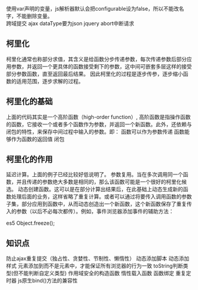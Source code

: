 使用var声明的变量，js解析器默认会把configurable设为false，所以不能改名字，不能删除变量。  
跨域提交 ajax dataType要为json
jquery abort中断请求

## 柯里化
柯里化通常也称部分求值，其含义是给函数分步传递参数，每次传递参数后部分应用参数，并返回一个更具体的函数接受剩下的参数，这中间可嵌套多层这样的接受部分参数函数，直至返回最后结果。
因此柯里化的过程是逐步传参，逐步缩小函数的适用范围，逐步求解的过程。  
## 柯里化的基础
上面的代码其实是一个高阶函数（high-order function）, 高阶函数是指操作函数的函数，它接收一个或者多个函数作为参数，并返回一个新函数。此外，还依赖与闭包的特性，来保存中间过程中输入的参数。即：
函数可以作为参数传递
函数能够作为函数的返回值
闭包
## 柯里化的作用
延迟计算。上面的例子已经比较好低说明了。
参数复用。当在多次调用同一个函数，并且传递的参数绝大多数是相同的，那么该函数可能是一个很好的柯里化候选。
动态创建函数。这可以是在部分计算出结果后，在此基础上动态生成新的函数处理后面的业务，这样省略了重复计算。或者可以通过将要传入调用函数的参数子集，部分应用到函数中，从而动态创造出一个新函数，这个新函数保存了重复传入的参数（以后不必每次都传）。例如，事件浏览器添加事件的辅助方法：


es5 Object.freeze();



## 知识点
防止ajax重复提交（独占性、贪婪性、节制性、懒惰性） 动态添加脚本 动态添加样式 <link>元素添加到<head>而不是<body>元素中，才能保证所有浏览器的行为一致  toString判断类型(但不能判断自定义类型)  作用域安全的构造函数 惰性载入函数 函数绑定 重复定时器 js原生bind()方法的兼容性  
